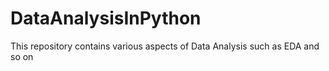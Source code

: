# DataAnalysisInPython
This repository contains various aspects of Data Analysis such as EDA and so on
